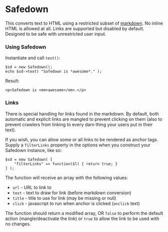 # Safedown

This converts text to HTML using a restricted subset of [markdown][1]. No inline 
HTML is allowed at all. Links are supported but disabled by default. Designed 
to be safe with unrestricted user input.

[1]: https://daringfireball.net/projects/markdown/syntax

### Using Safedown

Instantiate and call `text()`:

	$sd = new Safedown();
	echo $sd->text( "Safedown is *awesome*." );

Result:

	<p>Safedown is <em>awesome</em>.</p>

### Links

There is special handling for links found in the markdown. By default, both
automatic and explicit links are mangled to prevent clicking on them (also
to prevent crawlers from linking to every darn thing your users put in their
text).

If you wish, you can allow some or all links to be rendered as anchor tags. 
Supply a `filterLinks` property in the options when you construct your Safedown
instance, like so:

	$sd = new Safedown( [
		"filterLinks" => function($l) { return true; }
	] );

The function will receive an array with the following values:
* `url` - URL to link to
* `text` - text to draw for link (before markdown conversion)
* `title` - title to use for link (may be missing or null)
* `click` - javascript to run when anchor is clicked (`onclick` text)

The function should return a modified array, OR `false` to perform the default 
action (mangle/deactivate the link) or `true` to allow the link to be used 
with no changes.

